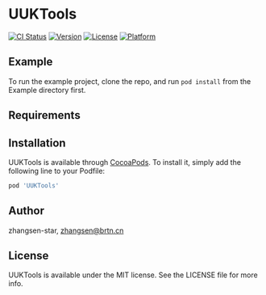 # UUKTools

[![CI Status](https://img.shields.io/travis/zhangsen-star/UUKTools.svg?style=flat)](https://travis-ci.org/zhangsen-star/UUKTools)
[![Version](https://img.shields.io/cocoapods/v/UUKTools.svg?style=flat)](https://cocoapods.org/pods/UUKTools)
[![License](https://img.shields.io/cocoapods/l/UUKTools.svg?style=flat)](https://cocoapods.org/pods/UUKTools)
[![Platform](https://img.shields.io/cocoapods/p/UUKTools.svg?style=flat)](https://cocoapods.org/pods/UUKTools)

## Example

To run the example project, clone the repo, and run `pod install` from the Example directory first.

## Requirements

## Installation

UUKTools is available through [CocoaPods](https://cocoapods.org). To install
it, simply add the following line to your Podfile:

```ruby
pod 'UUKTools'
```

## Author

zhangsen-star, zhangsen@brtn.cn

## License

UUKTools is available under the MIT license. See the LICENSE file for more info.
